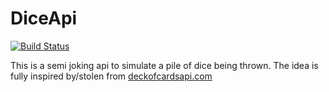 # DiceApi
[![Build Status](https://travis-ci.org/meadsteve/DiceApi.svg?branch=master)](https://travis-ci.org/meadsteve/DiceApi)

This is a semi joking api to simulate a pile of dice being thrown. The idea is fully inspired by/stolen from [deckofcardsapi.com](http://deckofcardsapi.com/)
